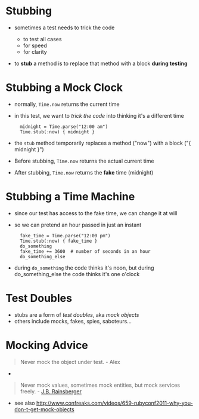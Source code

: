# Stubbing

* sometimes a test needs to trick the code
  * to test all cases
  * for speed
  * for clarity

* to **stub** a method is to replace that method with a block **during testing**

# Stubbing a Mock Clock

* normally, `Time.now` returns the current time
* in this test, we want to *trick the code* into thinking it's a different time

        midnight = Time.parse("12:00 am")
        Time.stub(:now) { midnight }

* the `stub` method temporarily replaces a method ("now") with a block ("{ midnight }")
* Before stubbing, `Time.now` returns the actual current time        
* After stubbing, `Time.now` returns the **fake** time (midnight)

# Stubbing a Time Machine

* since our test has access to the fake time, we can change it at will
* so we can pretend an hour passed in just an instant

        fake_time = Time.parse("12:00 pm")
        Time.stub(:now) { fake_time }
        do_something
        fake_time += 3600  # number of seconds in an hour
        do_something_else

* during `do_something` the code thinks it's noon, but during do_something_else the code thinks it's one o'clock

# Test Doubles

* stubs are a form of *test doubles*, aka *mock objects*
* others include mocks, fakes, spies, saboteurs...

# Mocking Advice

> Never mock the object under test. - Alex

*

> Never mock values, sometimes mock entities, but mock services freely. - [J.B. Rainsberger](http://legacy.thecodewhisperer.com/post/1121713303/when-is-it-safe-to-introduce-test-doubles)

* see also <http://www.confreaks.com/videos/659-rubyconf2011-why-you-don-t-get-mock-objects>


